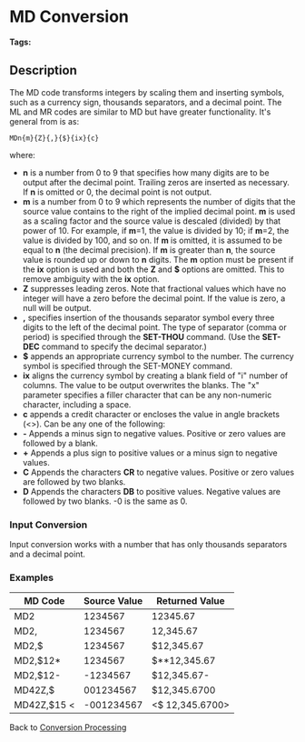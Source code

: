 # MD Conversion

<PageHeader /> 

**Tags:**
<badge text='jql' vertical='middle' />
<badge text='conversion' vertical='middle' />

## Description

The MD code transforms integers by scaling them and inserting symbols, such as a currency sign, thousands separators, and a decimal point. The ML and MR codes are similar to MD but have greater functionality. It's general from is as:

```
MDn{m}{Z}{,}{$}{ix}{c}
```

where:

- **n** is a number from 0 to 9 that specifies how many digits are to be output after the decimal point. Trailing zeros are inserted as necessary. If **n** is omitted or 0, the decimal point is not output.
- **m** is a number from 0 to 9 which represents the number of digits that the source value contains to the right of the implied decimal point. **m** is used as a scaling factor and the source value is descaled (divided) by that power of 10. For example, if **m**=1, the value is divided by 10; if **m**=2, the value is divided by 100, and so on. If **m** is omitted, it is assumed to be equal to **n** (the decimal precision). If **m** is greater than **n**, the source value is rounded up or down to **n** digits. The **m** option must be present if the **ix** option is used and both the **Z** and **$** options are omitted. This to remove ambiguity with the **ix** option.
- **Z** suppresses leading zeros. Note that fractional values which have no integer will have a zero before the decimal point. If the value is zero, a null will be output.
- **,** specifies insertion of the thousands separator symbol every three digits to the left of the decimal point. The type of separator (comma or period) is specified through the **SET-THOU** command. (Use the **SET-DEC** command to specify the decimal separator.)
- **$** appends an appropriate currency symbol to the number. The currency symbol is specified through the SET-MONEY command.
- **ix** aligns the currency symbol by creating a blank field of "i" number of columns. The value to be output overwrites the blanks. The "x" parameter specifies a filler character that can be any non-numeric character, including a space.
- **c** appends a credit character or encloses the value in angle brackets (&lt;&gt;). Can be any one of the following:
- **-** Appends a minus sign to negative values. Positive or zero values are followed by a blank.
- **+** Appends a plus sign to positive values or a minus sign to negative values.
- **C** Appends the characters **CR** to negative values. Positive or zero values are followed by two blanks.
- **D** Appends the characters **DB** to positive values. Negative values are followed by two blanks. -0 is the same as 0.

### Input Conversion

Input conversion works with a number that has only thousands separators and a decimal point.

### Examples

| MD Code | Source Value | Returned Value |
| --- | --- | --- |
| MD2 | 1234567 | 12345.67 |
| MD2, | 1234567 | 12,345.67 |
| MD2,$ | 1234567 | $12,345.67 |
| MD2,$12\* | 1234567 | $\*\*12,345.67 |
| MD2,$12- | -1234567 | $12,345.67- |
| MD42Z,$ | 001234567 | $12,345.6700 |
| MD42Z,$15 &lt; | -001234567 | &lt;$ 12,345.6700&gt; |

Back to [Conversion Processing](./../conversion-processing)
